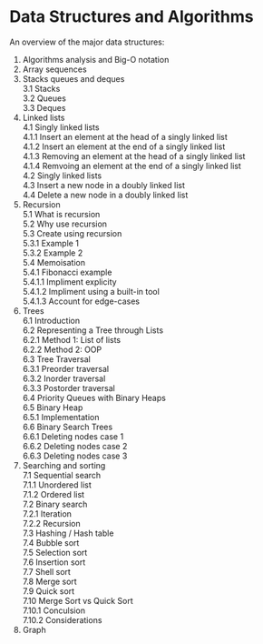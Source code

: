 # Data Structures and Algorithms

An overview of the major data structures:

1. Algorithms analysis and Big-O notation  
2. Array sequences  
3. Stacks queues and deques  
    3.1 Stacks  
    3.2 Queues  
    3.3 Deques  
4. Linked lists  
    4.1 Singly linked lists  
        4.1.1 Insert an element at the head of a singly linked list  
        4.1.2 Insert an element at the end of a singly linked list  
        4.1.3 Removing an element at the head of a singly linked list  
        4.1.4 Remvoing an element at the end of a singly linked list  
    4.2 Singly linked lists  
    4.3 Insert a new node in a doubly linked list  
    4.4 Delete a new node in a doubly linked list  
5. Recursion  
    5.1 What is recursion  
    5.2 Why use recursion  
    5.3 Create using recursion  
        5.3.1 Example 1  
        5.3.2 Example 2  
    5.4 Memoisation  
        5.4.1 Fibonacci example  
        5.4.1.1 Impliment explicity  
        5.4.1.2 Impliment using a built-in tool  
        5.4.1.3 Account for edge-cases  
6. Trees  
    6.1 Introduction  
    6.2 Representing a Tree through Lists  
        6.2.1 Method 1: List of lists  
        6.2.2 Method 2: OOP  
    6.3 Tree Traversal  
        6.3.1 Preorder traversal  
        6.3.2 Inorder traversal  
        6.3.3 Postorder traversal  
    6.4 Priority Queues with Binary Heaps  
    6.5 Binary Heap  
        6.5.1 Implementation  
    6.6 Binary Search Trees  
        6.6.1 Deleting nodes case 1  
        6.6.2 Deleting nodes case 2  
        6.6.3 Deleting nodes case 3  
7. Searching and sorting  
    7.1 Sequential search  
        7.1.1 Unordered list  
        7.1.2 Ordered list  
    7.2 Binary search  
        7.2.1 Iteration  
        7.2.2 Recursion  
    7.3 Hashing / Hash table  
    7.4 Bubble sort  
    7.5 Selection sort  
    7.6 Insertion sort  
    7.7 Shell sort  
    7.8 Merge sort  
    7.9 Quick sort  
    7.10 Merge Sort vs Quick Sort  
        7.10.1 Conculsion  
    7.10.2 Considerations  
8. Graph  